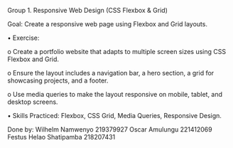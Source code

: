 Group 1. Responsive Web Design (CSS Flexbox & Grid)

Goal: Create a responsive web page using Flexbox and Grid layouts.

•	Exercise:

o	Create a portfolio website that adapts to multiple screen sizes using CSS Flexbox and Grid.

o	Ensure the layout includes a navigation bar, a hero section, a grid for showcasing projects, and a footer.

o	Use media queries to make the layout responsive on mobile, tablet, and desktop screens.

•	Skills Practiced: Flexbox, CSS Grid, Media Queries, Responsive Design.

Done by: 
Wilhelm Namwenyo 219379927
Oscar Amulungu 221412069
Festus Helao Shatipamba 218207431

